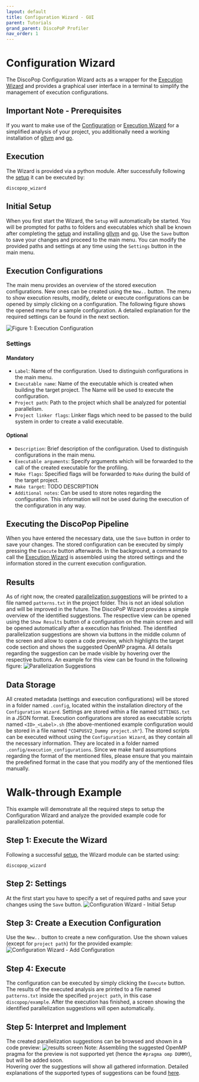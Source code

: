 ```yaml
---
layout: default
title: Configuration Wizard - GUI
parent: Tutorials
grand_parent: DiscoPoP Profiler
nav_order: 1
---
```


# Configuration Wizard

The DiscoPop Configuration Wizard acts as a wrapper for the [Execution Wizard](Execution_Wizard.md) and provides a graphical user interface in a terminal to simplify the management of execution configurations.


## Important Note - Prerequisites
If you want to make use of the [Configuration](Configuration_Wizard.md) or [Execution Wizard](Execution_Wizard.md) for a simplified analysis of your project, you additionally need a working installation of [gllvm](https://github.com/SRI-CSL/gllvm) and [go](https://go.dev/doc/install).

## Execution
The Wizard is provided via a python module. After successfully following the [setup](../../Setup.md) it can be executed by:

    discopop_wizard


## Initial Setup
When you first start the Wizard, the `Setup` will automatically be started.
You will be prompted for paths to folders and executables which shall be known after completing the [setup](../../Setup.md) and installing [gllvm](https://github.com/SRI-CSL/gllvm) and [go](https://go.dev/doc/install).
Use the `Save` button to save your changes and proceed to the main menu.
You can modify the provided paths and settings at any time using the `Settings` button in the main menu.

## Execution Configurations
The main menu provides an overview of the stored execution configurations.
New ones can be created using the `New..` button.
The menu to show execution results, modify, delete or execute configurations can be opened by simply clicking on a configuration.
The following figure shows the opened menu for a sample configuration.
A detailed explanation for the required settings can be found in the next section.

![Figure 1: Execution Configuration](../../img/execution_configuration_screen.png)

### Settings
#### Mandatory
* `Label`: Name of the configuration. Used to distinguish configurations in the main menu.
* `Executable name`: Name of the executable which is created when building the target project. The Name will be used to execute the configuration.
* `Project path`: Path to the project which shall be analyzed for potential parallelism.
* `Project linker flags`: Linker flags which need to be passed to the build system in order to create a valid executable.

#### Optional
* `Description`: Brief description of the configuration. Used to distinguish configurations in the main menu.
* `Executable arguments`: Specify arguments which will be forwarded to the call of the created executable for the profiling.
* `Make flags`: Specified flags will be forwarded to `Make` during the build of the target project.
* `Make target`: TODO DESCRIPTION
* `Additional notes`: Can be used to store notes regarding the configuration. This information will not be used during the execution of the configuration in any way.

## Executing the DiscoPop Pipeline
When you have entered the necessary data, use the `Save` button in order to save your changes.
The stored configuration can be executed by simply pressing the `Execute` button afterwards.
In the background, a command to call the [Execution Wizard](Execution_Wizard.md) is assembled using the stored settings and the information stored in the current execution configuration.

## Results
As of right now, the created [parallelization suggestions](../../Pattern_Detection/Patterns) will be printed to a file named `patterns.txt` in the project folder.
This is not an ideal solution and will be improved in the future.
The DiscoPoP Wizard provides a simple overview of the identified suggestions. The respective view can be opened using the `Show Results` button of a configuration on the main screen and will be opened automatically after a execution has finished.
The identified parallelization suggestions are shown via buttons in the middle column of the screen and allow to open a code preview, which highlights the target code section and shows the suggested OpenMP pragma.
All details regarding the suggestion can be made visible by hovering over the respective buttons.
An example for this view can be found in the following figure:
![Parallelization Suggestions](../../img/discoPoP_results_screen.png)

## Data Storage
All created metadata (settings and execution configurations) will be stored in a folder named `.config`, located within the installation directory of the `Configuration Wizard`.
Settings are stored within a file named `SETTINGS.txt` in a JSON format.
Execution configurations are stored as executable scripts named `<ID>_<Label>.sh` (the above-mentioned example configuration would be stored in a file named `"CD4PUSV2_Dummy project.sh"`).
The stored scripts can be executed without using the `Configuration Wizard`, as they contain all the necessary information.
They are located in a folder named `.config/execution_configurations`.
Since we make hard assumptions regarding the format of the mentioned files, please ensure that you maintain the predefined format in the case that you modify any of the mentioned files manually.

# Walk-through Example
This example will demonstrate all the required steps to setup the Configuration Wizard and analyze the provided example code for parallelization potential.

## Step 1: Execute the Wizard
Following a successful [setup](../../Setup.md), the Wizard module can be started using:

    discopop_wizard

## Step 2: Settings
At the first start you have to specify a set of required paths and save your changes using the `Save` button.
![Configuration Wizard - Initial Setup](../../img/wizard_initial_setup.png)

## Step 3: Create a Execution Configuration
Use the `New..` button to create a new configuration.
Use the shown values (except for `project path`) for the provided example:
![Configuration Wizard - Add Configuration](../../img/wizard_add_configuration.png)

## Step 4: Execute
The configuration can be executed by simply clicking the `Execute` button.
The results of the executed analysis are printed to a file named `patterns.txt` inside the specified `project path`, in this case `discopop/example`.
After the execution has finished, a screen showing the identified parallelization suggestions will open automatically.

## Step 5: Interpret and Implement
The created parallelization suggestions can be browsed and shown in a code preview:
![results screen](../../img/discoPoP_results_screen.png)
Note: Assembling the suggested OpenMP pragma for the preview is not supported yet (hence the `#pragma omp DUMMY`), but will be added soon.
<br>
Hovering over the suggestions will show all gathered information.
Detailed explanations of the supported types of suggestions can be found [here](../../Pattern_Detection/Patterns/Patterns.md).

